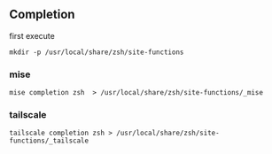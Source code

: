 ## Completion

first execute
```shell
mkdir -p /usr/local/share/zsh/site-functions
```

### mise
```shell
mise completion zsh  > /usr/local/share/zsh/site-functions/_mise
```

### tailscale
```shell
tailscale completion zsh > /usr/local/share/zsh/site-functions/_tailscale
```
